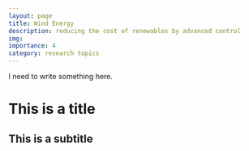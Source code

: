 ```yaml
---
layout: page
title: Wind Energy
description: reducing the cost of renewables by advanced control
img:
importance: 4
category: research topics
---
```


I need to write something here.


# This is a title

## This is a subtitle